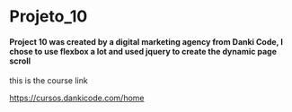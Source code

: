 # Projeto_10

<h4>Project 10 was created by a digital marketing agency from Danki Code, I chose to use flexbox a lot and used jquery to create the dynamic page scroll</h4>


this is the course link

https://cursos.dankicode.com/home
